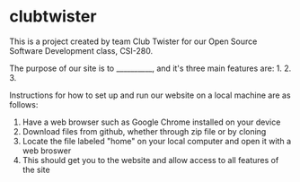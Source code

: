 # clubtwister

This is a project created by team Club Twister for our Open Source Software Development class, CSI-280.

The purpose of our site is to __________, and it's three main features are:
1.
2.
3.

Instructions for how to set up and run our website on a local machine are as follows:
1. Have a web browser such as Google Chrome installed on your device
2. Download files from github, whether through zip file or by cloning
3. Locate the file labeled "home" on your local computer and open it with a web broswer
4. This should get you to the website and allow access to all features of the site